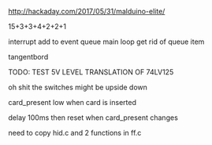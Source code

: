 http://hackaday.com/2017/05/31/malduino-elite/

15+3+3+4+2+2+1

interrupt add to event queue
main loop get rid of queue item

tangentbord

TODO: TEST 5V LEVEL TRANSLATION OF 74LV125

oh shit the switches might be upside down

card_present low when card is inserted

delay 100ms then reset when card_present changes

need to copy hid.c and 2 functions in ff.c